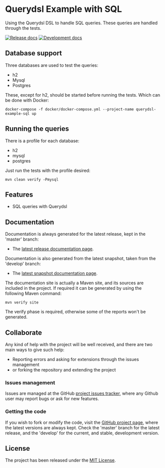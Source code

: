 # Querydsl Example with SQL

Using the Querydsl DSL to handle SQL queries. These queries are handled through the tests.

[![Release docs](https://img.shields.io/badge/docs-release-blue.svg)][site-release]
[![Development docs](https://img.shields.io/badge/docs-develop-blue.svg)][site-develop]

## Database support

Three databases are used to test the queries:

- h2
- Mysql
- Postgres

These, except for h2, should be started before running the tests. Which can be done with Docker:

```
docker-compose -f docker/docker-compose.yml --project-name querydsl-example-sql up
```

## Running the queries

There is a profile for each database:

- h2
- mysql
- postgres

Just run the tests with the profile desired:

```
mvn clean verify -Pmysql
```

## Features

- SQL queries with Querydsl

## Documentation

Documentation is always generated for the latest release, kept in the 'master' branch:

- The [latest release documentation page][site-release].

Documentation is also generated from the latest snapshot, taken from the 'develop' branch:

- The [latest snapshot documentation page][site-develop].

The documentation site is actually a Maven site, and its sources are included in the project. If required it can be generated by using the following Maven command:

```
mvn verify site
```

The verify phase is required, otherwise some of the reports won't be generated.

## Collaborate

Any kind of help with the project will be well received, and there are two main ways to give such help:

- Reporting errors and asking for extensions through the issues management
- or forking the repository and extending the project

### Issues management

Issues are managed at the GitHub [project issues tracker][issues], where any Github user may report bugs or ask for new features.

### Getting the code

If you wish to fork or modify the code, visit the [GitHub project page][scm], where the latest versions are always kept. Check the 'master' branch for the latest release, and the 'develop' for the current, and stable, development version.

## License
The project has been released under the [MIT License][license].

[issues]: https://github.com/Bernardo-MG/library-maven-archetype/issues
[license]: https://www.opensource.org/licenses/mit-license.php
[scm]: https://github.com/Bernardo-MG/library-maven-archetype
[site-develop]: https://docs.bernardomg.com/development/maven/library-maven-archetype
[site-release]: https://docs.bernardomg.com/maven/library-maven-archetype

[surefire]: https://maven.apache.org/surefire/maven-surefire-plugin/
[failsafe]: https://maven.apache.org/surefire/maven-failsafe-plugin/
